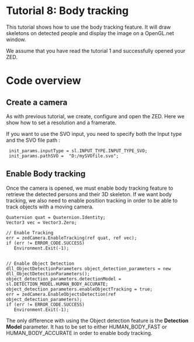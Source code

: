 # Tutorial 8: Body tracking

This tutorial shows how to use the body tracking feature.
It will draw skeletons on detected people and display the image on a OpenGL.net window.

We assume that you have read the tutorial 1 and successfully opened your ZED.

# Code overview
## Create a camera

As with previous tutorial, we create, configure and open the ZED. Here we show how to set a resolution and a framerate. 

If you want to use the SVO input, you need to specify both the Input type and the SVO file path  : 

```
 init_params.inputType = sl.INPUT_TYPE.INPUT_TYPE_SVO;
 init_params.pathSVO =  "D:/mySVOfile.svo";
 ```

 ## Enable Body tracking

 Once the camera is opened, we must enable body tracking feature to retrieve the detected persons and their 3D skeleton.
 If we want body tracking, we also need to enable position tracking in order to be able to track objects with a moving camera.

 ```
Quaternion quat = Quaternion.Identity;
Vector3 vec = Vector3.Zero;

// Enable Tracking
err = zedCamera.EnableTracking(ref quat, ref vec);
if (err != ERROR_CODE.SUCCESS)
    Environment.Exit(-1);


// Enable Object Detection
dll_ObjectDetectionParameters object_detection_parameters = new dll_ObjectDetectionParameters();
object_detection_parameters.detectionModel = sl.DETECTION_MODEL.HUMAN_BODY_ACCURATE;
object_detection_parameters.enableObjectTracking = true;
err = zedCamera.EnableObjectsDetection(ref object_detection_parameters);
if (err != ERROR_CODE.SUCCESS)
    Environment.Exit(-1);
```

The only difference with using the Object detection feature is the **Detection Model** parameter. It has to be set to either HUMAN_BODY_FAST or HUMAN_BODY_ACCURATE in order to enable body tracking.